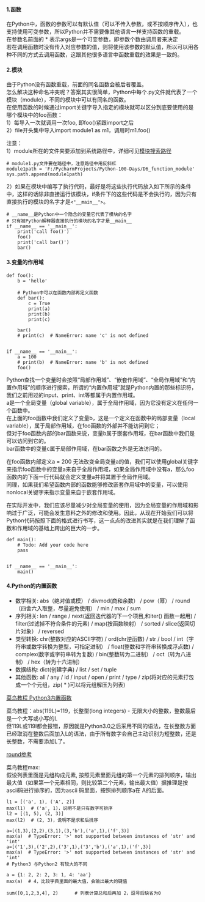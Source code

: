 #### 1.函数
在Python中，函数的参数可以有默认值（可以不传入参数，或不按顺序传入），也支持使用可变参数，所以Python并不需要像其他语言一样支持函数的重载。  
在参数名前面的 * 表示args是一个可变参数，即参数个数由调用者来决定  
若在调用函数时没有传入对应参数的值，则将使用该参数的默认值，所以可以用各种不同的方式去调用函数，这跟其他很多语言中函数重载的效果是一致的。  

#### 2.模块
由于Python没有函数重载，前面的同名函数会被后者覆盖。  
怎么解决这种命名冲突呢？答案其实很简单，Python中每个.py文件就代表了一个模块（module），不同的模块中可以有同名的函数。  
在使用函数的时候通过import关键字导入指定的模块就可以区分到底要使用的是哪个模块中的foo函数：  
1）每导入一次就调用一次foo, 即foo()紧跟import之后  
2）file开头集中导入import module1 as m1，调用时m1.foo()

注意：  
1）module所在的文件夹要添加到系统路径中，详细可见[模块搜索路径](runoob.com/python/python-modules.html)  
```
# module1.py文件要在路径中，注意路径中用反斜杠
module1path = 'F:/PycharmProjects/Python-100-Days/D6_function_module'
sys.path.append(module1path)
```

2）如果在模块中编写了执行代码，最好是将这些执行代码放入如下所示的条件中，这样的话除非直接运行该模块，if条件下的这些代码是不会执行的，因为只有直接执行的模块的名字才是`<"__main__">`。  
```
# __name__是Python中一个隐含的变量它代表了模块的名字
# 只有被Python解释器直接执行的模块的名字才是__main__
if __name__ == '__main__':
    print('call foo()')
    foo()
    print('call bar()')
    bar()
```

#### 3.变量的作用域
```
def foo():
    b = 'hello'

    # Python中可以在函数内部再定义函数
    def bar():
        c = True
        print(a)
        print(b)
        print(c)

    bar()
    # print(c)  # NameError: name 'c' is not defined


if __name__ == '__main__':
    a = 100
    # print(b)  # NameError: name 'b' is not defined
    foo()
```
Python查找一个变量时会按照“局部作用域”、“嵌套作用域”、“全局作用域”和“内置作用域”的顺序进行搜索，所谓的“内置作用域”就是Python内置的那些标识符，我们之前用过的input、print、int等都属于内置作用域。  
a是一个全局变量（global variable），属于全局作用域，因为它没有定义在任何一个函数中。  
在上面的foo函数中我们定义了变量b，这是一个定义在函数中的局部变量（local variable），属于局部作用域，在foo函数的外部并不能访问到它；  
但对于foo函数内部的bar函数来说，变量b属于嵌套作用域，在bar函数中我们是可以访问到它的。  
bar函数中的变量c属于局部作用域，在bar函数之外是无法访问的。

在foo函数内部定义a = 200 无法改变全局变量a的值，我们可以使用global关键字来指示foo函数中的变量a来自于全局作用域，如果全局作用域中没有a，那么foo函数内的下面一行代码就会定义变量a并将其置于全局作用域。  
同理，如果我们希望函数内部的函数能够修改嵌套作用域中的变量，可以使用nonlocal关键字来指示变量来自于嵌套作用域。

在实际开发中，我们应该尽量减少对全局变量的使用，因为全局变量的作用域和影响过于广泛，可能会发生意料之外的修改和使用。因此，从现在开始我们可以将Python代码按照下面的格式进行书写，这一点点的改进其实就是在我们理解了函数和作用域的基础上跨出的巨大的一步。  
```
def main():
    # Todo: Add your code here
    pass


if __name__ == '__main__':
    main()
```

#### 4.Python的内置函数
- 数学相关: abs（绝对值或模） / divmod(商和余数） / pow（幂） / round（四舍六入取整，尽量避免使用） / min / max / sum
- 序列相关: len / range / next(返回迭代器的下一个项目,和iter() 函数一起用) / filter(过滤掉不符合条件的元素) / map(按函数映射） / sorted / slice(返回切片对象） / reversed
- 类型转换: chr(整数对应的ASCII字符) / ord(chr逆函数) / str / bool / int（字符串或数字转换为整型，可指定进制） / float(整数和字符串转换成浮点数) / complex(数字或字符串转为复数) / bin(整数转为二进制） / oct（转为八进制） / hex（转为十六进制）
- 数据结构: dict(创建字典) / list / set / tuple
- 其他函数: all / any / id / input / open / print / type / zip(将对应的元素打包成一个个元组，zip( * )可以将元组解压为列表)

[菜鸟教程 Python3内置函数](https://www.runoob.com/python3/python3-built-in-functions.html)

菜鸟教程：abs(119L)=119，长整型(long integers) - 无限大小的整数，整数最后是一个大写或小写的L  
但119L或119l都会报错，原因就是Python3.0之后采用不同的语法，在长整数方面已经取消在整数后面加入L的语法，由于所有数字会自己主动识别为短整数，还是长整数，不需要添加L了。

[round参考](https://www.runoob.com/w3cnote/python-round-func-note.html) 

菜鸟教程max:  
假设列表里面是元组构成元素, 按照元素里面元组的第一个元素的排列顺序，输出最大值（如果第一个元素相同，则比较第二个元素，输出最大值）据推理是按ascii码进行排序的，因为ascii 码里面，按照排列顺序a在 A的后面。
```
l1 = [('a', 1), ('A', 2)]
max(l1)  # ('a', 1)，说明不是只有数字可排序
l2 = [(1, 5), (2, 3)]
max(l2)  # (2, 3)，说明不是求和后排序

a=[(1,3),(2,2),(3,1),(3,'b'),('a',1),('f',3)]
max(a)  # TypeError: '>' not supported between instances of 'str' and 'int'
a=[('1',3),('2',2),('3',1),('3','b'),('a',1),('f',3)]
max(a)  # TypeError: '>' not supported between instances of 'str' and 'int'
# Python3 与Python2 有较大的不同

a = {1: 2, 2: 2, 3: 1, 4: 'aa'}   
max(a)  # 4，比较字典里面的最大值，会输出最大的键值

sum([0,1,2,3,4], 2)      # 列表计算总和后再加 2，逗号后缺省为0
```

